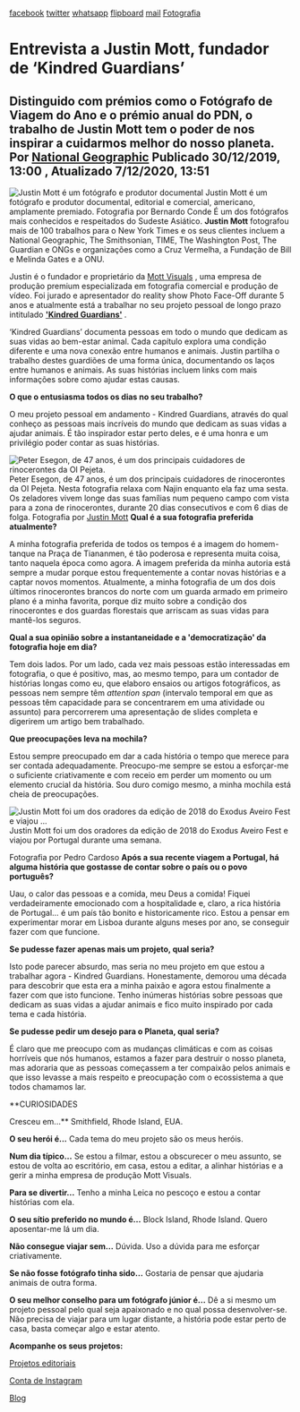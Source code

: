 [facebook](https://www.facebook.com/sharer/sharer.php?u=https%3A%2F%2Fwww.natgeo.pt%2Ffotografia%2F2019%2F12%2Fentrevista-justin-mott-fundador-de-kindred-guardians) [twitter](https://twitter.com/share?url=https%3A%2F%2Fwww.natgeo.pt%2Ffotografia%2F2019%2F12%2Fentrevista-justin-mott-fundador-de-kindred-guardians&via=natgeo&text=Entrevista%20a%20Justin%20Mott%2C%20fundador%20de%20%E2%80%98Kindred%20Guardians%E2%80%99) [whatsapp](https://web.whatsapp.com/send?text=https%3A%2F%2Fwww.natgeo.pt%2Ffotografia%2F2019%2F12%2Fentrevista-justin-mott-fundador-de-kindred-guardians) [flipboard](https://share.flipboard.com/bookmarklet/popout?v=2&title=Entrevista%20a%20Justin%20Mott%2C%20fundador%20de%20%E2%80%98Kindred%20Guardians%E2%80%99&url=https%3A%2F%2Fwww.natgeo.pt%2Ffotografia%2F2019%2F12%2Fentrevista-justin-mott-fundador-de-kindred-guardians) [mail](mailto:?subject=NatGeo&body=https%3A%2F%2Fwww.natgeo.pt%2Ffotografia%2F2019%2F12%2Fentrevista-justin-mott-fundador-de-kindred-guardians%20-%20Entrevista%20a%20Justin%20Mott%2C%20fundador%20de%20%E2%80%98Kindred%20Guardians%E2%80%99) [Fotografia](https://www.natgeo.pt/fotografia) 
# Entrevista a Justin Mott, fundador de ‘Kindred Guardians’ 
## Distinguido com prémios como o Fotógrafo de Viagem do Ano e o prémio anual do PDN, o trabalho de Justin Mott tem o poder de nos inspirar a cuidarmos melhor do nosso planeta. Por [National Geographic](https://www.natgeo.pt/autor/national-geographic) Publicado 30/12/2019, 13:00 , Atualizado 7/12/2020, 13:51 
![Justin Mott é um fotógrafo e produtor documental](img/files_styles_image_00_public_justin.jpg, "Justin Mott é um fotógrafo e produtor documental")
Justin Mott é um fotógrafo e produtor documental, editorial e comercial, americano, amplamente premiado. Fotografia por Bernardo Conde É um dos fotógrafos mais conhecidos e respeitados do Sudeste Asiático. **Justin Mott** fotografou mais de 100 trabalhos para o New York Times e os seus clientes incluem a National Geographic, The Smithsonian, TIME, The Washington Post, The Guardian e ONGs e organizações como a Cruz Vermelha, a Fundação de Bill e Melinda Gates e a ONU. 

Justin é o fundador e proprietário da [Mott Visuals](https://www.mottvisuals.com/) , uma empresa de produção premium especializada em fotografia comercial e produção de vídeo. Foi jurado e apresentador do reality show Photo Face-Off durante 5 anos e atualmente está a trabalhar no seu projeto pessoal de longo prazo intitulado [**'Kindred Guardians'**](https://www.justinmott.com/kindred-guardians) . 

‘Kindred Guardians’ documenta pessoas em todo o mundo que dedicam as suas vidas ao bem-estar animal. Cada capítulo explora uma condição diferente e uma nova conexão entre humanos e animais. Justin partilha o trabalho destes guardiões de uma forma única, documentando os laços entre humanos e animais. As suas histórias incluem links com mais informações sobre como ajudar estas causas. 

**O que o entusiasma todos os dias no seu trabalho?** 

O meu projeto pessoal em andamento - Kindred Guardians, através do qual conheço as pessoas mais incríveis do mundo que dedicam as suas vidas a ajudar animais. É tão inspirador estar perto deles, e é uma honra e um privilégio poder contar as suas histórias. 

![Peter Esegon, de 47 anos, é um dos principais cuidadores de rinocerontes da OI Pejeta. ](img/files_styles_image_00_public_the_last_remaining_nothern_white_rhinos_justin_mott_00_large.jpg, "Peter Esegon, de 47 anos, é um dos principais cuidadores de rinocerontes da OI Pejeta. ")
Peter Esegon, de 47 anos, é um dos principais cuidadores de rinocerontes da OI Pejeta. Nesta fotografia relaxa com Najin enquanto ela faz uma sesta. Os zeladores vivem longe das suas famílias num pequeno campo com vista para a zona de rinocerontes, durante 20 dias consecutivos e com 6 dias de folga. Fotografia por [Justin Mott](https://www.natgeo.pt/fotografo/justin-mott) **Qual é a sua fotografia preferida atualmente?** 

A minha fotografia preferida de todos os tempos é a imagem do homem-tanque na Praça de Tiananmen, é tão poderosa e representa muita coisa, tanto naquela época como agora. A imagem preferida da minha autoria está sempre a mudar porque estou frequentemente a contar novas histórias e a captar novos momentos. Atualmente, a minha fotografia de um dos dois últimos rinocerontes brancos do norte com um guarda armado em primeiro plano é a minha favorita, porque diz muito sobre a condição dos rinocerontes e dos guardas florestais que arriscam as suas vidas para mantê-los seguros. 

**Qual a sua opinião sobre a instantaneidade e a 'democratização' da fotografia hoje em dia?** 

Tem dois lados. Por um lado, cada vez mais pessoas estão interessadas em fotografia, o que é positivo, mas, ao mesmo tempo, para um contador de histórias longas como eu, que elaboro ensaios ou artigos fotográficos, as pessoas nem sempre têm _attention span_ (intervalo temporal em que as pessoas têm capacidade para se concentrarem em uma atividade ou assunto) para percorrerem uma apresentação de slides completa e digerirem um artigo bem trabalhado. 

**Que preocupações leva na mochila?** 

Estou sempre preocupado em dar a cada história o tempo que merece para ser contada adequadamente. Preocupo-me sempre se estou a esforçar-me o suficiente criativamente e com receio em perder um momento ou um elemento crucial da história. Sou duro comigo mesmo, a minha mochila está cheia de preocupações. 

![Justin Mott foi um dos oradores da edição de 2018 do Exodus Aveiro Fest e viajou ...](img/files_styles_image_00_public_justin_mott_web_res_cropped.jpg, "Justin Mott foi um dos oradores da edição de 2018 do Exodus Aveiro Fest e viajou ...")
Justin Mott foi um dos oradores da edição de 2018 do Exodus Aveiro Fest e viajou por Portugal durante uma semana. 

Fotografia por Pedro Cardoso **Após a sua recente viagem a Portugal, há alguma história que gostasse de contar sobre o país ou o povo português?** 

Uau, o calor das pessoas e a comida, meu Deus a comida! Fiquei verdadeiramente emocionado com a hospitalidade e, claro, a rica história de Portugal… é um país tão bonito e historicamente rico. Estou a pensar em experimentar morar em Lisboa durante alguns meses por ano, se conseguir fazer com que funcione. 

**Se pudesse fazer apenas mais um projeto, qual seria?** 

Isto pode parecer absurdo, mas seria no meu projeto em que estou a trabalhar agora - Kindred Guardians. Honestamente, demorou uma década para descobrir que esta era a minha paixão e agora estou finalmente a fazer com que isto funcione. Tenho inúmeras histórias sobre pessoas que dedicam as suas vidas a ajudar animais e fico muito inspirado por cada tema e cada história. 

**Se pudesse pedir um desejo para o Planeta, qual seria?** 

É claro que me preocupo com as mudanças climáticas e com as coisas horríveis que nós humanos, estamos a fazer para destruir o nosso planeta, mas adoraria que as pessoas começassem a ter compaixão pelos animais e que isso levasse a mais respeito e preocupação com o ecossistema a que todos chamamos lar. 

**CURIOSIDADES 

Cresceu em...** Smithfield, Rhode Island, EUA. 

**O seu herói é...** Cada tema do meu projeto são os meus heróis. 

**Num dia típico...** Se estou a filmar, estou a obscurecer o meu assunto, se estou de volta ao escritório, em casa, estou a editar, a alinhar histórias e a gerir a minha empresa de produção Mott Visuals. 

**Para se divertir...** Tenho a minha Leica no pescoço e estou a contar histórias com ela. 

**O seu sítio preferido no mundo é…** Block Island, Rhode Island. Quero aposentar-me lá um dia. 

**Não consegue viajar sem...** Dúvida. Uso a dúvida para me esforçar criativamente. 

**Se não fosse fotógrafo tinha sido…** Gostaria de pensar que ajudaria animais de outra forma. 

**O seu melhor conselho para um fotógrafo júnior é...** Dê a si mesmo um projeto pessoal pelo qual seja apaixonado e no qual possa desenvolver-se. Não precisa de viajar para um lugar distante, a história pode estar perto de casa, basta começar algo e estar atento. 

**Acompanhe os seus projetos:** 

[Projetos editoriais](https://www.justinmott.com/) 

[Conta de Instagram](http://instagram.com/askmott) 

[Blog](https://www.askmott.com/) 


